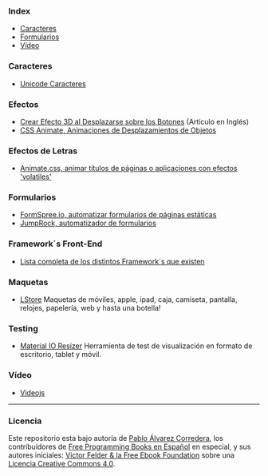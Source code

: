 ### Index

* [Caracteres](#caracteres)
* [Formularios](#formularios)
* [Vídeo](#video)


### Caracteres

* [Unicode Caracteres](https://gist.github.com/ngs/2782436)


### Efectos

* [Crear Efecto 3D al Desplazarse sobre los Botones](https://blog.prototypr.io/stunning-hover-effects-with-css-variables-f855e7b95330) (Artículo en Inglés)
* [CSS Animate, Animaciones de Desplazamientos de Objetos](http://cssanimate.com)


### Efectos de Letras

* [Animate.css, animar títulos de páginas o aplicaciones con efectos 'volatiles'](https://daneden.github.io/animate.css)


### Formularios

* [FormSpree.io, automatizar formularios de páginas estáticas](https://medium.com/mundo-framework/activar-un-formulario-de-forma-sencilla-y-sin-complicaciones-13168ce0d9ce)
* [JumpRock, automatizador de formularios](https://jumprock.co)


### Framework´s Front-End

* [Lista completa de los distintos Framework´s que existen](https://github.com/troxler/awesome-css-frameworks#general-purpose)


### Maquetas

* [LStore](https://free.lstore.graphics)
Maquetas de móviles, apple, ipad, caja, camiseta, pantalla, relojes, papelería, web y hasta una botella! 


### Testing 

* [Material IO Resizer](https://material.io/resizer)
Herramienta de test de visualización en formato de escritorio, tablet y móvil.


### Vídeo

* [Videojs](http://videojs.com)


---

### Licencia

Este repositorio esta bajo autoría de [Pablo Álvarez Corredera](http://www.medium.com/mundo-framework), los contribuidores de [Free Programming Books en Español](https://github.com/EbookFoundation/free-programming-books/blob/master/free-programming-books-es.md) en especial, y sus autores iniciales: [Victor Felder & la Free Ebook Foundation](/LICENCIA.txt) sobre una [Licencia Creative Commons 4.0](https://creativecommons.org/licenses/by/4.0/deed.es_ES).
